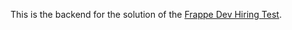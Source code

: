 This is the backend for the solution of the [Frappe Dev Hiring Test](https://frappe.io/dev-hiring-test).
